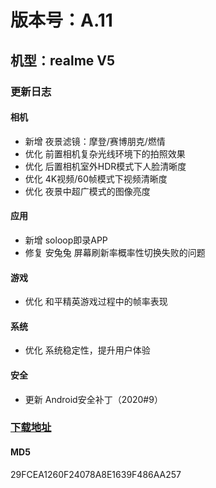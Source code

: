 # 版本号：A.11
## 机型：realme V5
### 更新日志
#### 相机
- 新增 夜景滤镜：摩登/赛博朋克/燃情
- 优化 前置相机复杂光线环境下的拍照效果
- 优化 后置相机室外HDR模式下人脸清晰度
- 优化 4K视频/60帧模式下视频清晰度
- 优化 夜景中超广模式的图像亮度
#### 应用
- 新增 soloop即录APP
- 修复 安兔兔 屏幕刷新率概率性切换失败的问题
#### 游戏
- 优化 和平精英游戏过程中的帧率表现
#### 系统
- 优化 系统稳定性，提升用户体验
#### 安全
- 更新 Android安全补丁（2020#9）
### [下载地址](https://download.c.realme.com/osupdate/RMX2111_11_OTA_0100_all_XYS89N5XtuFq.ozip)

#### MD5
29FCEA1260F24078A8E1639F486AA257
